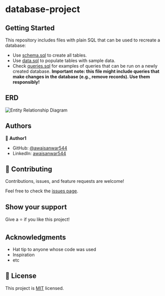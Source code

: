 # database-project
## Getting Started

This repository includes files with plain SQL that can be used to recreate a database:

- Use [schema.sql](./schema.sql) to create all tables.
- Use [data.sql](./data.sql) to populate tables with sample data.
- Check [queries.sql](./queries.sql) for examples of queries that can be run on a newly created database. **Important note: this file might include queries that make changes in the database (e.g., remove records). Use them responsibly!**

## ERD

![Entity Relationship Diagram](https://user-images.githubusercontent.com/87834222/166567584-ee5597f8-fb3c-4a2d-8d31-309bc0bf5c59.jpeg)


## Authors

👤 **Author1**

- GitHub: [@awaisanwar544](https://github.com/awaisanwar544)
- LinkedIn: [awaisanwar544](https://linkedin.com/in/awaisanwar544)

## 🤝 Contributing

Contributions, issues, and feature requests are welcome!

Feel free to check the [issues page](../../issues/).

## Show your support

Give a ⭐️ if you like this project!

## Acknowledgments

- Hat tip to anyone whose code was used
- Inspiration
- etc

## 📝 License

This project is [MIT](./MIT.md) licensed.

